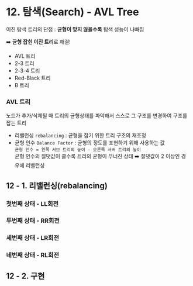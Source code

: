 # 12. 탐색(Search) - AVL Tree
이진 탐색 트리의 단점 : **균형이 맞지 않을수록** 탐색 성능이 나빠짐  



➡️ **균형 잡힌 이진 트리**로 해결!
- AVL 트리
- 2-3 트리
- 2-3-4 트리
- Red-Black 트리
- B 트리

### AVL 트리
노드가 추가/삭제될 때 트리의 균형상태를 파악해서 스스로 그 구조를 변경하여 구조를 잡는 트리

- 리밸런싱 `rebalancing` : 균형을 잡기 위한 트리 구조의 재조정
- 균형 인수 `Balance Factor` : 균형의 정도를 표현하기 위해 사용하는 값  
`균형 인수 = 왼쪽 서브 트리의 높이 - 오른쪽 서버 트리의 높이`  
균형 인수의 절댓값이 클수록 트리의 균형이 무너진 상태 ➡️ 절댓값이 2 이상인 경우에 리밸런싱  

## 12 - 1. 리밸런싱(rebalancing)

### 첫번째 상태 - LL회전
### 두번째 상태 - RR회전
### 세번째 상태 - LR회전
### 네번째 상태 - RL회전
## 12 - 2. 구현
